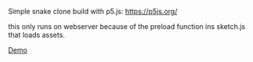 Simple snake clone build with p5.js: https://p5js.org/

this only runs on webserver because of the preload function ins sketch.js that loads assets.

[Demo](http://www.thorstenweiskopf.de/snake/)
